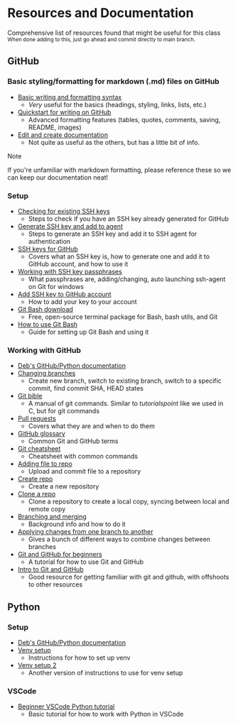 # Resources and Documentation
Comprehensive list of resources found that might be useful for this class  
  <sub>When done adding to this, just go ahead and commit directly to main branch.</sub>




## GitHub
### Basic styling/formatting for markdown (.md) files on GitHub
- [Basic writing and formatting syntax](https://docs.github.com/en/get-started/writing-on-github/getting-started-with-writing-and-formatting-on-github/basic-writing-and-formatting-syntax)
  - *Very* useful for the basics (headings, styling, links, lists, etc.) 
- [Quickstart for writing on GitHub](https://docs.github.com/en/get-started/writing-on-github/getting-started-with-writing-and-formatting-on-github/quickstart-for-writing-on-github)
  - Advanced formatting features (tables, quotes, comments, saving, README, images)
- [Edit and create documentation](https://docs.pkp.sfu.ca/contributing/en/create-and-edit)
   - Not quite as useful as the others, but has a little bit of info.  
>[!NOTE]
>If you're unfamiliar with markdown formatting, please reference these so we can keep our documentation neat!

### Setup
- [Checking for existing SSH keys](https://docs.github.com/en/authentication/connecting-to-github-with-ssh/checking-for-existing-ssh-keys)
  - Steps to check if you have an SSH key already generated for GitHub
- [Generate SSH key and add to agent](https://docs.github.com/en/authentication/connecting-to-github-with-ssh/generating-a-new-ssh-key-and-adding-it-to-the-ssh-agent)
  - Steps to generate an SSH key and add it to SSH agent for authentication
- [SSH keys for GitHub](https://jdblischak.github.io/2014-09-18-chicago/novice/git/05-sshkeys.html)
  - Covers what an SSH key is, how to generate one and add it to GitHub account, and how to use it
- [Working with SSH key passphrases](https://docs.github.com/en/authentication/connecting-to-github-with-ssh/working-with-ssh-key-passphrases)
  - What passphrases are, adding/changing, auto launching ssh-agent on Git for windows
- [Add SSH key to GitHub account](https://docs.github.com/en/authentication/connecting-to-github-with-ssh/adding-a-new-ssh-key-to-your-github-account)
  - How to add your key to your account
- [Git Bash download](https://git-scm.com/downloads)
  - Free, open-source terminal package for Bash, bash utils, and Git
- [How to use Git Bash](https://www.geeksforgeeks.org/working-on-git-bash/)
  - Guide for setting up Git Bash and using it

### Working with GitHub
- [Deb's GitHub/Python documentation](https://docs.google.com/document/d/1GXnP1p7t8o0jhHuwP_EQaP9AdZdINGBZ/edit#heading=h.gjdgxs)
- [Changing branches](https://www.freecodecamp.org/news/git-switch-branch/)
  - Create new branch, switch to existing branch, switch to a specific commit, find commit SHA, HEAD states
- [Git bible](https://git-scm.com/docs/git/2.7.6)
  - A manual of git commands. Similar to *tutorialspoint* like we used in C, but for git commands
- [Pull requests](https://docs.github.com/en/pull-requests/collaborating-with-pull-requests/proposing-changes-to-your-work-with-pull-requests/about-pull-requests)
  - Covers what they are and when to do them
- [GitHub glossary](https://docs.github.com/en/get-started/quickstart/github-glossary)
  - Common Git and GitHub terms
- [Git cheatsheet](https://training.github.com/downloads/github-git-cheat-sheet/)
  - Cheatsheet with common commands
- [Adding file to repo](https://docs.github.com/en/repositories/working-with-files/managing-files/adding-a-file-to-a-repository)
  - Upload and commit file to a repository
- [Create repo](https://docs.github.com/en/repositories/creating-and-managing-repositories/creating-a-new-repository)
  - Create a new repository
- [Clone a repo](https://docs.github.com/en/repositories/creating-and-managing-repositories/cloning-a-repository)
  - Clone a repository to create a local copy, syncing between local and remote copy
- [Branching and merging](https://git-scm.com/book/en/v2/Git-Branching-Basic-Branching-and-Merging)
  - Background info and how to do it
- [Applying changes from one branch to another](https://www.jetbrains.com/help/go/apply-changes-from-one-branch-to-another.html)
  - Gives a bunch of different ways to combine changes between branches
- [Git and GitHub for beginners](https://product.hubspot.com/blog/git-and-github-tutorial-for-beginners)
  - A tutorial for how to use Git and GitHub
- [Intro to Git and GitHub](https://www.freecodecamp.org/news/introduction-to-git-and-github/)
  - Good resource for getting familiar with git and github, with offshoots to other resources


## Python
### Setup
- [Deb's GitHub/Python documentation](https://docs.google.com/document/d/1GXnP1p7t8o0jhHuwP_EQaP9AdZdINGBZ/edit#heading=h.gjdgxs)
- [Venv setup](https://docs.python.org/3/library/venv.html)
  - Instructions for how to set up venv
- [Venv setup 2](https://www.geeksforgeeks.org/create-virtual-environment-using-venv-python/)
  - Another version of instructions to use for venv setup

### VSCode
- [Beginner VSCode Python tutorial](https://code.visualstudio.com/docs/python/python-tutorial)
  - Basic tutorial for how to work with Python in VSCode

